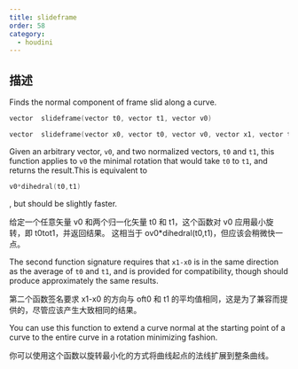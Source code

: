 ```yaml
---
title: slideframe
order: 58
category:
  - houdini
---
```

    
## 描述

Finds the normal component of frame slid along a curve.

```c
vector  slideframe(vector t0, vector t1, vector v0)
```

```c
vector  slideframe(vector x0, vector t0, vector v0, vector x1, vector t1)
```

Given an arbitrary vector, `v0`, and two normalized vectors, `t0` and `t1`,
this function applies to `v0` the minimal rotation that would take `t0` to
`t1`, and returns the result.This is equivalent to

```c
v0*dihedral(t0,t1)
```

, but
should be slightly faster.

给定一个任意矢量 v0 和两个归一化矢量 t0 和 t1，这个函数对 v0 应用最小旋转，即 t0tot1，并返回结果。
这相当于 ov0\*dihedral(t0,t1)，但应该会稍微快一点。

The second function signature requires that `x1-x0` is in the same direction
as the average of `t0` and `t1`, and is provided for compatibility, though
should produce approximately the same results.

第二个函数签名要求 x1-x0 的方向与 oft0 和 t1 的平均值相同，这是为了兼容而提供的，尽管应该产生大致相同的结果。

You can use this function to extend a curve normal at the starting point of a
curve to the entire curve in a rotation minimizing fashion.

你可以使用这个函数以旋转最小化的方式将曲线起点的法线扩展到整条曲线。

